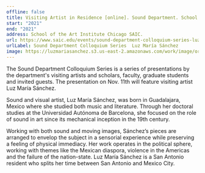 ```yaml
---
offline: false
title: Visiting Artist in Residence [online]. Sound Department. School of the Art Institute Chicago SAIC
start: "2021"
end: "2021"
address: School of the Art Institute Chicago SAIC.
url: https://www.saic.edu/events/sound-department-colloquium-series-luz-mar%C3%ADa-s%C3%A1nchez
urlLabel: Sound Department Colloquium Series  Luz María Sánchez
image: https://luzmariasanchez.s3.us-east-2.amazonaws.com/work/image/original/IMG-0175.JPG
---
```


The Sound Department Colloquium Series is a series of presentations by the department's visiting artists and scholars, faculty, graduate students and invited guests. The presentation on Nov. 11th will feature visiting artist Luz María Sánchez.

Sound and visual artist, Luz María Sánchez, was born in Guadalajara, Mexico where she studied both music and literature. Through her doctoral studies at the Universidad Autónoma de Barcelona, she focused on the role of sound in art since its mechanical inception in the 19th century.

Working with both sound and moving images, Sánchez’s pieces are arranged to envelop the subject in a sensorial experience while preserving a feeling of physical immediacy. Her work operates in the political sphere, working with themes like the Mexican diaspora, violence in the Americas and the failure of the nation-state. Luz María Sánchez is a San Antonio resident who splits her time between San Antonio and Mexico City.
